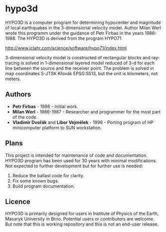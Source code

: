 # hypo3d
HYPO3D is a computer program for determining hypocenter and magnitude
of local earthquakes in the 3-dimensional velocity model.
Author Milan Werl wrote this programm under the guidance of Petr Firbas in the years 1986-1988.
The HYPO3D is derived from the program HYPO71

 http://www.jclahr.com/science/software/hypo71/index.html

3-dimensional velocity model is constructed of rectangular blocks
and ray-tracing is solved in 1-dimensional layered model reduced of 3-d for each line between the source and the receiver point.
The problem is solved in map coordinates S-JTSK Křovák EPSG:5513, but the unit is kilometers, not meters.

## Authors
* **Petr Firbas** - 1986 - Initial work.
* **Milan Werl** - 1986-1987 - Researcher and programmer for the most part of the code.
* **Vladimír Dvořák** and **Libor Vejmělek** - 1996 - Porting program of HP minicomputer platform to SUN workstation.

## Plans
This project is intended for maintenance of code and documentation.
HYPO3D program has been used for 30 years with minimal modifications. 
Not expected to further development but for further use is needed:

1. Reduce the ballast code for clarity.
1. Fix some known bugs.
1. Build program documentation.

## Licence
HYPO3D is primarily designed for users in Institute of Physics of the Earth, Masaryk University in Brno.
Potential users or contributors are welcome. 
But note that this is working repository and this is not an end-user release. 
